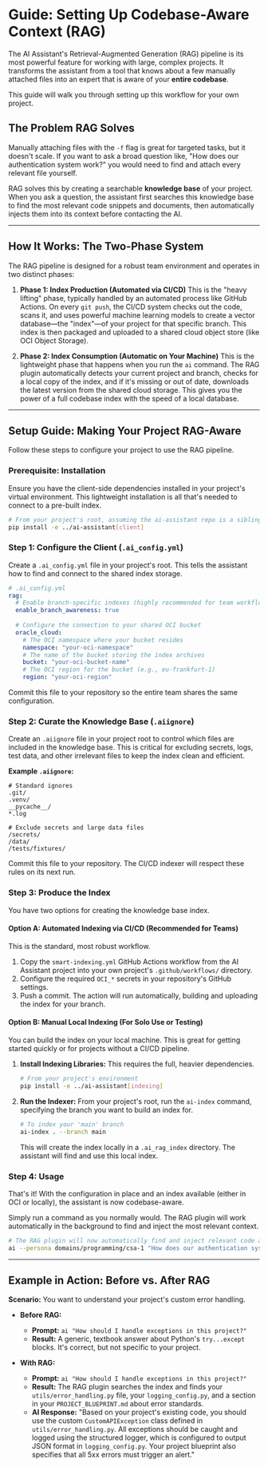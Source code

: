 # Guide: Setting Up Codebase-Aware Context (RAG)

The AI Assistant's Retrieval-Augmented Generation (RAG) pipeline is its most powerful feature for working with large, complex projects. It transforms the assistant from a tool that knows about a few manually attached files into an expert that is aware of your **entire codebase**.

This guide will walk you through setting up this workflow for your own project.

## The Problem RAG Solves

Manually attaching files with the `-f` flag is great for targeted tasks, but it doesn't scale. If you want to ask a broad question like, "How does our authentication system work?" you would need to find and attach every relevant file yourself.

RAG solves this by creating a searchable **knowledge base** of your project. When you ask a question, the assistant first searches this knowledge base to find the most relevant code snippets and documents, then automatically injects them into its context before contacting the AI.

---

## How It Works: The Two-Phase System

The RAG pipeline is designed for a robust team environment and operates in two distinct phases:

1.  **Phase 1: Index Production (Automated via CI/CD)**
    This is the "heavy lifting" phase, typically handled by an automated process like GitHub Actions. On every `git push`, the CI/CD system checks out the code, scans it, and uses powerful machine learning models to create a vector database—the "index"—of your project for that specific branch. This index is then packaged and uploaded to a shared cloud object store (like OCI Object Storage).

2.  **Phase 2: Index Consumption (Automatic on Your Machine)**
    This is the lightweight phase that happens when you run the `ai` command. The RAG plugin automatically detects your current project and branch, checks for a local copy of the index, and if it's missing or out of date, downloads the latest version from the shared cloud storage. This gives you the power of a full codebase index with the speed of a local database.

---

## Setup Guide: Making Your Project RAG-Aware

Follow these steps to configure your project to use the RAG pipeline.

### Prerequisite: Installation

Ensure you have the client-side dependencies installed in your project's virtual environment. This lightweight installation is all that's needed to connect to a pre-built index.

```bash
# From your project's root, assuming the ai-assistant repo is a sibling directory
pip install -e ../ai-assistant[client]
```

### Step 1: Configure the Client (`.ai_config.yml`)

Create a `.ai_config.yml` file in your project's root. This tells the assistant how to find and connect to the shared index storage.

```yaml
# .ai_config.yml
rag:
  # Enable branch-specific indexes (highly recommended for team workflows)
  enable_branch_awareness: true
  
  # Configure the connection to your shared OCI bucket
  oracle_cloud:
    # The OCI namespace where your bucket resides
    namespace: "your-oci-namespace"
    # The name of the bucket storing the index archives
    bucket: "your-oci-bucket-name"
    # The OCI region for the bucket (e.g., eu-frankfurt-1)
    region: "your-oci-region"
```
Commit this file to your repository so the entire team shares the same configuration.

### Step 2: Curate the Knowledge Base (`.aiignore`)

Create an `.aiignore` file in your project root to control which files are included in the knowledge base. This is critical for excluding secrets, logs, test data, and other irrelevant files to keep the index clean and efficient.

**Example `.aiignore`:**
```
# Standard ignores
.git/
.venv/
__pycache__/
*.log

# Exclude secrets and large data files
/secrets/
/data/
/tests/fixtures/
```
Commit this file to your repository. The CI/CD indexer will respect these rules on its next run.

### Step 3: Produce the Index

You have two options for creating the knowledge base index.

#### Option A: Automated Indexing via CI/CD (Recommended for Teams)

This is the standard, most robust workflow.
1.  Copy the `smart-indexing.yml` GitHub Actions workflow from the AI Assistant project into your own project's `.github/workflows/` directory.
2.  Configure the required `OCI_*` secrets in your repository's GitHub settings.
3.  Push a commit. The action will run automatically, building and uploading the index for your branch.

#### Option B: Manual Local Indexing (For Solo Use or Testing)

You can build the index on your local machine. This is great for getting started quickly or for projects without a CI/CD pipeline.

1.  **Install Indexing Libraries:** This requires the full, heavier dependencies.
    ```bash
    # From your project's environment
    pip install -e ../ai-assistant[indexing]
    ```

2.  **Run the Indexer:** From your project's root, run the `ai-index` command, specifying the branch you want to build an index for.
    ```bash
    # To index your 'main' branch
    ai-index . --branch main
    ```
    This will create the index locally in a `.ai_rag_index` directory. The assistant will find and use this local index.

### Step 4: Usage

That's it! With the configuration in place and an index available (either in OCI or locally), the assistant is now codebase-aware.

Simply run a command as you normally would. The RAG plugin will work automatically in the background to find and inject the most relevant context.

```bash
# The RAG plugin will now automatically find and inject relevant code and docs
ai --persona domains/programming/csa-1 "How does our authentication system work?"
```

---

## Example in Action: Before vs. After RAG

**Scenario:** You want to understand your project's custom error handling.

*   **Before RAG:**
    *   **Prompt:** `ai "How should I handle exceptions in this project?"`
    *   **Result:** A generic, textbook answer about Python's `try...except` blocks. It's correct, but not specific to your project.

*   **With RAG:**
    *   **Prompt:** `ai "How should I handle exceptions in this project?"`
    *   **Result:** The RAG plugin searches the index and finds your `utils/error_handling.py` file, your `logging_config.py`, and a section in your `PROJECT_BLUEPRINT.md` about error standards.
    *   **AI Response:** "Based on your project's existing code, you should use the custom `CustomAPIException` class defined in `utils/error_handling.py`. All exceptions should be caught and logged using the structured logger, which is configured to output JSON format in `logging_config.py`. Your project blueprint also specifies that all 5xx errors must trigger an alert."
